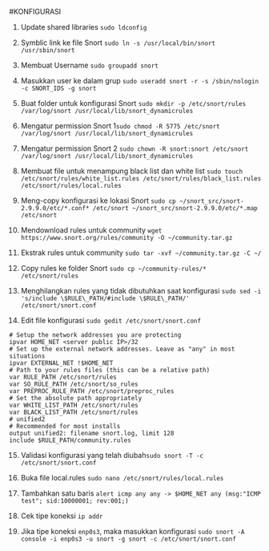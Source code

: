 #KONFIGURASI
1. Update shared libraries `sudo ldconfig` 

2. Symblic link ke file Snort `sudo ln -s /usr/local/bin/snort /usr/sbin/snort`

3. Membuat Username `sudo groupadd snort`

4. Masukkan user ke dalam grup `sudo useradd snort -r -s /sbin/nologin -c SNORT_IDS -g snort`

5. Buat folder untuk konfigurasi Snort `sudo mkdir -p /etc/snort/rules /var/log/snort /usr/local/lib/snort_dynamicrules`

6. Mengatur permission Snort 1`sudo chmod -R 5775 /etc/snort /var/log/snort /usr/local/lib/snort_dynamicrules`

7. Mengatur permission Snort 2 `sudo chown -R snort:snort /etc/snort /var/log/snort /usr/local/lib/snort_dynamicrules`

8. Membuat file untuk menampung black list dan white list `sudo touch /etc/snort/rules/white_list.rules /etc/snort/rules/black_list.rules /etc/snort/rules/local.rules`

9. Meng-copy konfigurasi ke lokasi Snort `sudo cp ~/snort_src/snort-2.9.9.0/etc/*.conf* /etc/snort ~/snort_src/snort-2.9.9.0/etc/*.map /etc/snort`

10. Mendownload rules untuk community `wget https://www.snort.org/rules/community -O ~/community.tar.gz`

11. Ekstrak rules untuk community `sudo tar -xvf ~/community.tar.gz -C ~/`

12. Copy rules ke folder Snort `sudo cp ~/community-rules/* /etc/snort/rules`

13. Menghilangkan rules yang tidak dibutuhkan saat konfigurasi `sudo sed -i 's/include \$RULE\_PATH/#include \$RULE\_PATH/' /etc/snort/snort.conf`

14. Edit file konfigurasi `sudo gedit /etc/snort/snort.conf`
```
# Setup the network addresses you are protecting
ipvar HOME_NET <server public IP>/32
# Set up the external network addresses. Leave as "any" in most situations
ipvar EXTERNAL_NET !$HOME_NET
# Path to your rules files (this can be a relative path)
var RULE_PATH /etc/snort/rules
var SO_RULE_PATH /etc/snort/so_rules
var PREPROC_RULE_PATH /etc/snort/preproc_rules
# Set the absolute path appropriately
var WHITE_LIST_PATH /etc/snort/rules
var BLACK_LIST_PATH /etc/snort/rules
# unified2
# Recommended for most installs
output unified2: filename snort.log, limit 128
include $RULE_PATH/community.rules
```
15. Validasi konfigurasi yang telah diubah`sudo snort -T -c /etc/snort/snort.conf`

16. Buka file local.rules `sudo nano /etc/snort/rules/local.rules`
 
17. Tambahkan satu baris 
 `alert icmp any any -> $HOME_NET any (msg:"ICMP test"; sid:10000001; rev:001;)`
 
18. Cek tipe koneksi `ip addr`

19. Jika tipe koneksi `enp0s3`, maka masukkan konfigurasi `sudo snort -A console -i enp0s3 -u snort -g snort -c /etc/snort/snort.conf`


